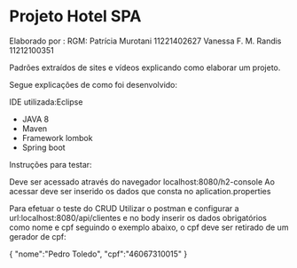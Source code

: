 # Projeto Hotel SPA

Elaborado por :	                 RGM:
     Patrícia Murotani 	         11221402627
 		 Vanessa F. M. Randis	       11212100351

Padrões extraídos de sites e vídeos explicando como elaborar um projeto.

Segue explicações de como foi desenvolvido:

IDE utilizada:Eclipse
* JAVA 8
* Maven
* Framework lombok
* Spring boot


Instruções para testar:
 
Deve ser acessado através do navegador
localhost:8080/h2-console
Ao acessar deve ser inserido os dados 
que consta no aplication.properties

Para efetuar o teste do CRUD
Utilizar o postman e configurar a url:localhost:8080/api/clientes e no body inserir os dados 
obrigatórios como nome e cpf seguindo o exemplo abaixo, o cpf deve ser retirado de um gerador de cpf:

{
	"nome":"Pedro Toledo",
	"cpf":"46067310015"
}
